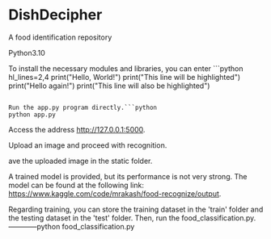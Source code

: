 # DishDecipher
A food identification repository

Python3.10

To install the necessary modules and libraries, you can enter ```python hl_lines=2,4
print("Hello, World!")
print("This line will be highlighted")
print("Hello again!")
print("This line will also be highlighted")
```in the directory.

Run the app.py program directly.```python
python app.py
```

Access the address http://127.0.0.1:5000.

Upload an image and proceed with recognition.

ave the uploaded image in the static folder.

A trained model is provided, but its performance is not very strong. The model can be found at the following link: https://www.kaggle.com/code/mrakash/food-recognize/output.

Regarding training, you can store the training dataset in the 'train' folder and the testing dataset in the 'test' folder. Then, run the food_classification.py.————python food_classification.py
